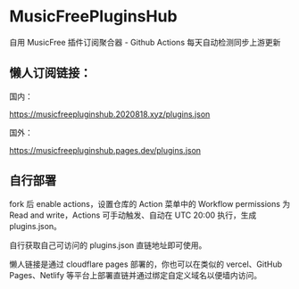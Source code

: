 # MusicFreePluginsHub

自用 MusicFree 插件订阅聚合器 - Github Actions 每天自动检测同步上游更新

## 懒人订阅链接：

国内：

https://musicfreepluginshub.2020818.xyz/plugins.json

国外：

https://musicfreepluginshub.pages.dev/plugins.json

## 自行部署

fork 后 enable actions，设置仓库的 Action 菜单中的 Workflow permissions 为 Read and write，Actions 可手动触发、自动在 UTC 20:00 执行，生成 plugins.json。

自行获取自己可访问的 plugins.json 直链地址即可使用。

懒人链接是通过 cloudflare pages 部署的，你也可以在类似的 vercel、GitHub Pages、Netlify 等平台上部署直链并通过绑定自定义域名以便墙内访问。
